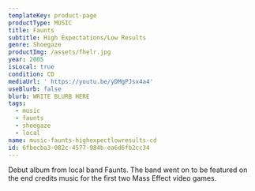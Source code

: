 ```yaml
---
templateKey: product-page
productType: MUSIC
title: Faunts
subtitle: High Expectations/Low Results
genre: Shoegaze
productImg: /assets/fhelr.jpg
year: 2005
isLocal: true
condition: CD
mediaUrl: ' https://youtu.be/yDMgPJsx4a4'
useBlurb: false
blurb: WRITE BLURB HERE
tags:
  - music
  - faunts
  - shoegaze
  - local
name: music-faunts-highexpectlowresults-cd
id: 6fbecba3-082c-4577-984b-ea6d6fb2cc34
---
```

Debut album from local band Faunts. The band went on to be featured on the end credits music for the first two Mass Effect video games.
